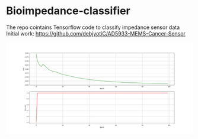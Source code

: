 # Bioimpedance-classifier
The repo cointains Tensorflow code to classify impedance sensor data 
Initial work: https://github.com/debjyotiC/AD5933-MEMS-Cancer-Sensor






<img src="https://github.com/debjyotiC/Bioimpedance-classifier/blob/master/Figure_1.png" width="1920">
